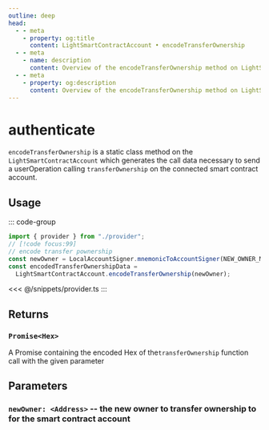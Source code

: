 ```yaml
---
outline: deep
head:
  - - meta
    - property: og:title
      content: LightSmartContractAccount • encodeTransferOwnership
  - - meta
    - name: description
      content: Overview of the encodeTransferOwnership method on LightSmartContractAccount
  - - meta
    - property: og:description
      content: Overview of the encodeTransferOwnership method on LightSmartContractAccount
---
```


# authenticate

`encodeTransferOwnership` is a static class method on the `LightSmartContractAccount` which generates the call data necessary to send a userOperation calling `transferOwnership` on the connected smart contract account.

## Usage

::: code-group

```ts [example.ts]
import { provider } from "./provider";
// [!code focus:99]
// encode transfer pownership
const newOwner = LocalAccountSigner.mnemonicToAccountSigner(NEW_OWNER_MNEMONIC);
const encodedTransferOwnershipData =
  LightSmartContractAccount.encodeTransferOwnership(newOwner);
```

<<< @/snippets/provider.ts
:::

## Returns

### `Promise<Hex>`

A Promise containing the encoded Hex of the`transferOwnership` function call with the given parameter

## Parameters

### `newOwner: <Address>` -- the new owner to transfer ownership to for the smart contract account
